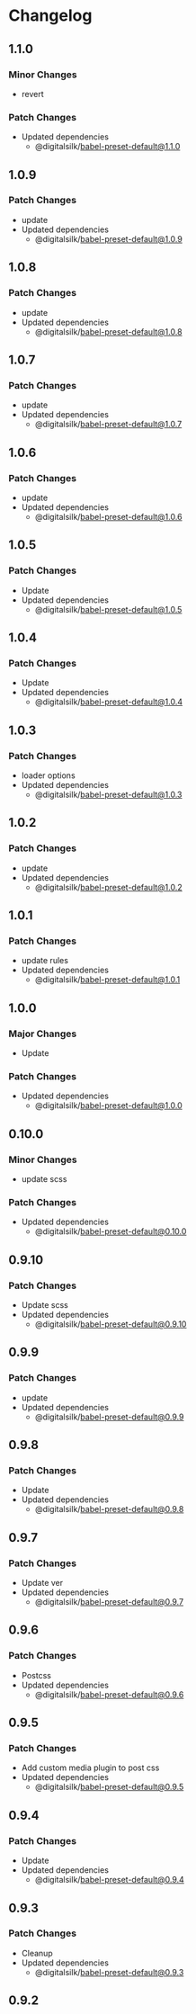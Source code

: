 # Changelog

## 1.1.0

### Minor Changes

- revert

### Patch Changes

- Updated dependencies
  - @digitalsilk/babel-preset-default@1.1.0

## 1.0.9

### Patch Changes

- update
- Updated dependencies
  - @digitalsilk/babel-preset-default@1.0.9

## 1.0.8

### Patch Changes

- update
- Updated dependencies
  - @digitalsilk/babel-preset-default@1.0.8

## 1.0.7

### Patch Changes

- update
- Updated dependencies
  - @digitalsilk/babel-preset-default@1.0.7

## 1.0.6

### Patch Changes

- update
- Updated dependencies
  - @digitalsilk/babel-preset-default@1.0.6

## 1.0.5

### Patch Changes

- Update
- Updated dependencies
  - @digitalsilk/babel-preset-default@1.0.5

## 1.0.4

### Patch Changes

- Update
- Updated dependencies
  - @digitalsilk/babel-preset-default@1.0.4

## 1.0.3

### Patch Changes

- loader options
- Updated dependencies
  - @digitalsilk/babel-preset-default@1.0.3

## 1.0.2

### Patch Changes

- update
- Updated dependencies
  - @digitalsilk/babel-preset-default@1.0.2

## 1.0.1

### Patch Changes

- update rules
- Updated dependencies
  - @digitalsilk/babel-preset-default@1.0.1

## 1.0.0

### Major Changes

- Update

### Patch Changes

- Updated dependencies
  - @digitalsilk/babel-preset-default@1.0.0

## 0.10.0

### Minor Changes

- update scss

### Patch Changes

- Updated dependencies
  - @digitalsilk/babel-preset-default@0.10.0

## 0.9.10

### Patch Changes

- Update scss
- Updated dependencies
  - @digitalsilk/babel-preset-default@0.9.10

## 0.9.9

### Patch Changes

- update
- Updated dependencies
  - @digitalsilk/babel-preset-default@0.9.9

## 0.9.8

### Patch Changes

- Update
- Updated dependencies
  - @digitalsilk/babel-preset-default@0.9.8

## 0.9.7

### Patch Changes

- Update ver
- Updated dependencies
  - @digitalsilk/babel-preset-default@0.9.7

## 0.9.6

### Patch Changes

- Postcss
- Updated dependencies
  - @digitalsilk/babel-preset-default@0.9.6

## 0.9.5

### Patch Changes

- Add custom media plugin to post css
- Updated dependencies
  - @digitalsilk/babel-preset-default@0.9.5

## 0.9.4

### Patch Changes

- Update
- Updated dependencies
  - @digitalsilk/babel-preset-default@0.9.4

## 0.9.3

### Patch Changes

- Cleanup
- Updated dependencies
  - @digitalsilk/babel-preset-default@0.9.3

## 0.9.2

